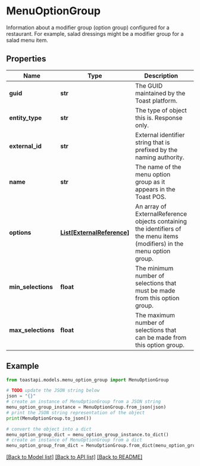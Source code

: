 # MenuOptionGroup

Information about a modifier group (option group) configured for a restaurant. For example, salad dressings might be a modifier group for a salad menu item. 

## Properties

Name | Type | Description | Notes
------------ | ------------- | ------------- | -------------
**guid** | **str** | The GUID maintained by the Toast platform. | [optional] 
**entity_type** | **str** | The type of object this is. Response only. | [optional] 
**external_id** | **str** | External identifier string that is prefixed by the naming authority. | [optional] 
**name** | **str** | The name of the menu option group as it appears in the Toast POS.  | [optional] 
**options** | [**List[ExternalReference]**](ExternalReference.md) | An array of ExternalReference objects containing the identifiers of the menu items (modifiers) in the menu option group.  | [optional] 
**min_selections** | **float** | The minimum number of selections that must be made from this option group.  | [optional] 
**max_selections** | **float** | The maximum number of selections that can be made from this option group.  | [optional] 

## Example

```python
from toastapi.models.menu_option_group import MenuOptionGroup

# TODO update the JSON string below
json = "{}"
# create an instance of MenuOptionGroup from a JSON string
menu_option_group_instance = MenuOptionGroup.from_json(json)
# print the JSON string representation of the object
print(MenuOptionGroup.to_json())

# convert the object into a dict
menu_option_group_dict = menu_option_group_instance.to_dict()
# create an instance of MenuOptionGroup from a dict
menu_option_group_from_dict = MenuOptionGroup.from_dict(menu_option_group_dict)
```
[[Back to Model list]](../README.md#documentation-for-models) [[Back to API list]](../README.md#documentation-for-api-endpoints) [[Back to README]](../README.md)


